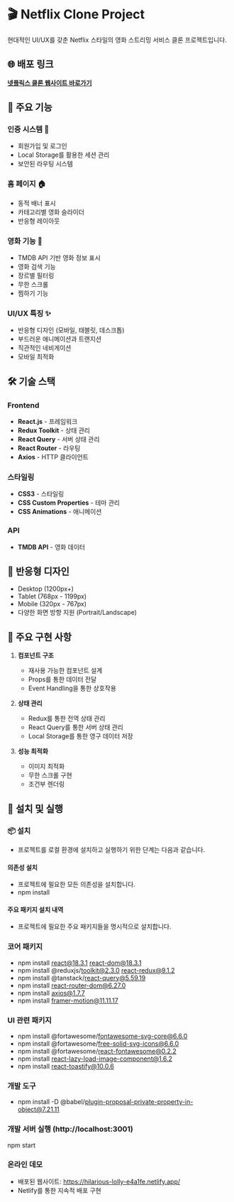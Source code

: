 # 🎬 Netflix Clone Project

현대적인 UI/UX를 갖춘 Netflix 스타일의 영화 스트리밍 서비스 클론 프로젝트입니다.

## 🌐 배포 링크
**[넷플릭스 클론 웹사이트 바로가기](https://hilarious-lolly-e4a1fe.netlify.app/)**

## 🌟 주요 기능

### 인증 시스템 🔐
- 회원가입 및 로그인
- Local Storage를 활용한 세션 관리
- 보안된 라우팅 시스템 

### 홈 페이지 🏠
- 동적 배너 표시
- 카테고리별 영화 슬라이더
- 반응형 레이아웃

### 영화 기능 🎥
- TMDB API 기반 영화 정보 표시
- 영화 검색 기능
- 장르별 필터링
- 무한 스크롤
- 찜하기 기능

### UI/UX 특징 ✨
- 반응형 디자인 (모바일, 태블릿, 데스크톱)
- 부드러운 애니메이션과 트랜지션
- 직관적인 네비게이션
- 모바일 최적화

## 🛠 기술 스택

### Frontend
- **React.js** - 프레임워크
- **Redux Toolkit** - 상태 관리
- **React Query** - 서버 상태 관리
- **React Router** - 라우팅
- **Axios** - HTTP 클라이언트

### 스타일링
- **CSS3** - 스타일링
- **CSS Custom Properties** - 테마 관리
- **CSS Animations** - 애니메이션

### API
- **TMDB API** - 영화 데이터

## 📱 반응형 디자인

- Desktop (1200px+)
- Tablet (768px - 1199px)
- Mobile (320px - 767px)
- 다양한 화면 방향 지원 (Portrait/Landscape)

## 💫 주요 구현 사항

1. **컴포넌트 구조**
   - 재사용 가능한 컴포넌트 설계
   - Props를 통한 데이터 전달
   - Event Handling을 통한 상호작용

2. **상태 관리**
   - Redux를 통한 전역 상태 관리
   - React Query를 통한 서버 상태 관리
   - Local Storage를 통한 영구 데이터 저장

3. **성능 최적화**
   - 이미지 최적화
   - 무한 스크롤 구현
   - 조건부 렌더링

## 🚀 설치 및 실행
### 📦 설치
- 프로젝트를 로컬 환경에 설치하고 실행하기 위한 단계는 다음과 같습니다.

#### 의존성 설치
- 프로젝트에 필요한 모든 의존성을 설치합니다.
- npm install
#### 주요 패키지 설치 내역
- 프로젝트에 필요한 주요 패키지들을 명시적으로 설치합니다.
### 코어 패키지
- npm install react@18.3.1 react-dom@18.3.1
- npm install @reduxjs/toolkit@2.3.0 react-redux@9.1.2
- npm install @tanstack/react-query@5.59.19
- npm install react-router-dom@6.27.0
- npm install axios@1.7.7
- npm install framer-motion@11.11.17

### UI 관련 패키지

- npm install @fortawesome/fontawesome-svg-core@6.6.0
- npm install @fortawesome/free-solid-svg-icons@6.6.0
- npm install @fortawesome/react-fontawesome@0.2.2
- npm install react-lazy-load-image-component@1.6.2
- npm install react-toastify@10.0.6

### 개발 도구
- npm install -D @babel/plugin-proposal-private-property-in-object@7.21.11
### 개발 서버 실행 (http://localhost:3001)
npm start

### 온라인 데모
- 배포된 웹사이트: https://hilarious-lolly-e4a1fe.netlify.app/
- Netlify를 통한 지속적 배포 구현

